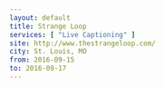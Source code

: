 ```yaml
---
layout: default
title: Strange Loop
services: [ "Live Captioning" ]
site: http://www.thestrangeloop.com/
city: St. Louis, MO
from: 2016-09-15
to: 2016-09-17
---
```


